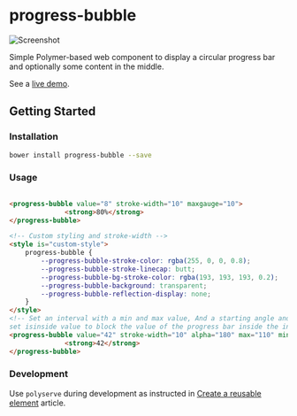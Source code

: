 progress-bubble
===============

![Screenshot](https://raw.githubusercontent.com/tehapo/progress-bubble/master/screenshot.png)

Simple Polymer-based web component to display a circular progress bar and optionally some content in the middle.

See a [live demo](http://tehapo.com/experiments/progress-bubble/).

## Getting Started

### Installation
```bash
bower install progress-bubble --save
```

### Usage
```html

<progress-bubble value="8" stroke-width="10" maxgauge="10">
              <strong>80%</strong>
</progress-bubble>

<!-- Custom styling and stroke-width -->
<style is="custom-style">
    progress-bubble {
        --progress-bubble-stroke-color: rgba(255, 0, 0, 0.8);
        --progress-bubble-stroke-linecap: butt;
        --progress-bubble-bg-stroke-color: rgba(193, 193, 193, 0.2);
        --progress-bubble-background: transparent;
        --progress-bubble-reflection-display: none;
    }
</style>
<!-- Set an interval with a min and max value, And a starting angle and an ending angle equals to 180 degree, 
set isinside value to block the value of the progress bar inside the interval-->
<progress-bubble value="42" stroke-width="10" alpha="180" max="110" min="-10" beta="180" isinside="true">
              <strong>42</strong>
</progress-bubble>
```

### Development
Use ```polyserve``` during development as instructed in [Create a reusable element](https://www.polymer-project.org/1.0/docs/start/reusableelements.html) article.
